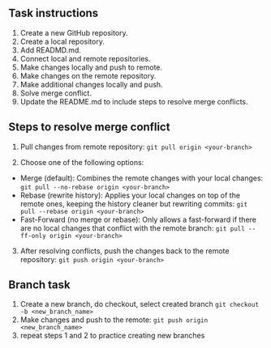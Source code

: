 ## Task instructions

1) Create a new GitHub repository.
2) Create a local repository.
3) Add READMD.md.
4) Connect local and remote repositories.
5) Make changes locally and push to remote.
6) Make changes on the remote repository.
7) Make additional changes locally and push.
8) Solve merge conflict.
9) Update the README.md to include steps to resolve merge conflicts.

## Steps to resolve merge conflict

1) Pull changes from remote repository:
`git pull origin <your-branch>`

2) Choose one of the following options:
- Merge (default): Combines the remote changes with your local changes:
`git pull --no-rebase origin <your-branch>`
- Rebase (rewrite history): Applies your local changes on top of the remote ones, keeping the history cleaner but rewriting commits:
`git pull --rebase origin <your-branch>`
- Fast-Forward (no merge or rebase): Only allows a fast-forward if there are no local changes that conflict with the remote branch:
`git pull --ff-only origin <your-branch>`

3) After resolving conflicts, push the changes back to the remote repository:
`git push origin <your-branch>`

## Branch task

1) Create a new branch, do checkout, select created branch
`git checkout -b <new_branch_name>`
2) Make changes and push to the remote:
`git push origin <new_branch_name>`
3) repeat steps 1 and 2 to practice creating new branches